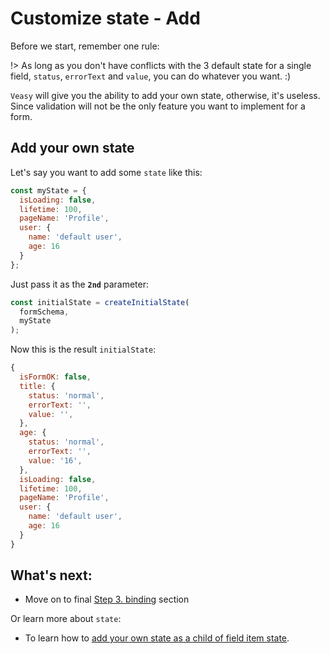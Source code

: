 # Customize state - Add

Before we start, remember one rule:

!> As long as you don't have conflicts with the 3 default state for a single field, `status`, `errorText` and `value`, you can do whatever you want. :)

`Veasy` will give you the ability to add your own state, otherwise, it's useless. Since validation will not be the only feature you want to implement for a form.

## Add your own state

Let's say you want to add some `state` like this:

```javascript
const myState = {
  isLoading: false,
  lifetime: 100,
  pageName: 'Profile',
  user: {
    name: 'default user',
    age: 16
  }
};
```

Just pass it as the **`2nd`** parameter:

```javascript
const initialState = createInitialState(
  formSchema,
  myState
);
```

Now this is the result `initialState`:

```javascript
{
  isFormOK: false,
  title: {
    status: 'normal',
    errorText: '',
    value: '',
  },
  age: {
    status: 'normal',
    errorText: '',
    value: '16',
  },
  isLoading: false,
  lifetime: 100,
  pageName: 'Profile',
  user: {
    name: 'default user',
    age: 16
  }
}
```

## What's next:

- Move on to final [Step 3. binding](/binding) section

Or learn more about `state`:

- To learn how to [add your own state as a child of field item state](/customize-reuse).
